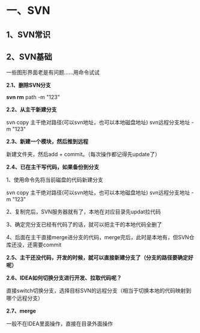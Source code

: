 # 一、SVN

## 1、SVN常识



## 2、SVN基础

一些图形界面老是有问题......用命令试试

**2.1、删除SVN分支**

**svn rm** path -m "123"



**2.2、从主干新建分支**

svn copy 主干绝对路径(可以svn地址，也可以本地磁盘地址)  svn远程分支地址 -m "123"



**2.3、新建一个模块，然后推到远程**

新建文件夹，然后add + commit。（每次操作都记得先update了）



**2.4、已在主干写代码，如果备份到分支**

1、使用命令先将当前磁盘的代码新建分支

svn copy 主干绝对路径(可以svn地址，也可以本地磁盘地址)  svn远程分支地址 -m "123"

2、复制完后，SVN服务器就有了，本地在对应目录先updat拉代码

3、确定完分支已经有代码了的话，就可以把主干的本地代码全删了

4、后面在主干直接merge进分支的代码，merge完后，此时是本地有，但SVN仓库还没，还需要commit





**2.5、主干还没代码，开发的时候，就可以直接新建分支了（分支的路径要确定好呢）**



**2.6、IDEA如何切换分支进行开发、拉取代码呢？**

直接switch切换分支，选择目标SVN的远程分支（相当于切换本地的代码映射到哪个远程分支）



**2.7、merge**

一般不在IDEA里面操作，直接在目录外面操作